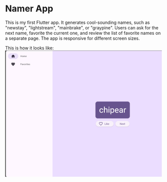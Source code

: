 # Namer App

This is my first Flutter app. It generates cool-sounding names, such as "newstay", "lightstream", "mainbrake", or "graypine". Users can ask for the next name, favorite the current one, and review the list of favorite names on a separate page. The app is responsive for different screen sizes.

This is how it looks like:
![Namer app](home.png)
